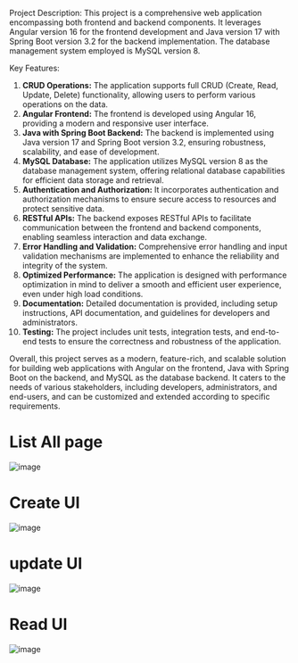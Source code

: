 Project Description:
This project is a comprehensive web application encompassing both frontend and backend components. It leverages Angular version 16 for the frontend development and Java version 17 with Spring Boot version 3.2 for the backend implementation. The database management system employed is MySQL version 8.

Key Features:
1. **CRUD Operations:** The application supports full CRUD (Create, Read, Update, Delete) functionality, allowing users to perform various operations on the data.
2. **Angular Frontend:** The frontend is developed using Angular 16, providing a modern and responsive user interface.
3. **Java with Spring Boot Backend:** The backend is implemented using Java version 17 and Spring Boot version 3.2, ensuring robustness, scalability, and ease of development.
4. **MySQL Database:** The application utilizes MySQL version 8 as the database management system, offering relational database capabilities for efficient data storage and retrieval.
5. **Authentication and Authorization:** It incorporates authentication and authorization mechanisms to ensure secure access to resources and protect sensitive data.
6. **RESTful APIs:** The backend exposes RESTful APIs to facilitate communication between the frontend and backend components, enabling seamless interaction and data exchange.
7. **Error Handling and Validation:** Comprehensive error handling and input validation mechanisms are implemented to enhance the reliability and integrity of the system.
8. **Optimized Performance:** The application is designed with performance optimization in mind to deliver a smooth and efficient user experience, even under high load conditions.
9. **Documentation:** Detailed documentation is provided, including setup instructions, API documentation, and guidelines for developers and administrators.
10. **Testing:** The project includes unit tests, integration tests, and end-to-end tests to ensure the correctness and robustness of the application.

Overall, this project serves as a modern, feature-rich, and scalable solution for building web applications with Angular on the frontend, Java with Spring Boot on the backend, and MySQL as the database backend. It caters to the needs of various stakeholders, including developers, administrators, and end-users, and can be customized and extended according to specific requirements.


# List All page

![image](https://github.com/ManojKumarPatnaik/angular-spring/assets/69416841/448203fc-5a17-4129-b565-527a3bd83efd)

# Create UI

![image](https://github.com/ManojKumarPatnaik/angular-spring/assets/69416841/06c85e3e-9184-4c2d-bb49-dd486cb79bd2)


# update UI
![image](https://github.com/ManojKumarPatnaik/angular-spring/assets/69416841/3ca2b2e2-d3cc-498b-bc2b-bcc31a60faf2)


# Read UI
![image](https://github.com/ManojKumarPatnaik/angular-spring/assets/69416841/5873113c-79e7-44e3-9282-69f36cf6426c)
